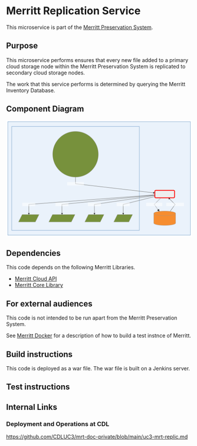 # Merritt Replication Service

This microservice is part of the [Merritt Preservation System](https://github.com/CDLUC3/mrt-doc).

## Purpose

This microservice performs ensures that every new file added to a primary cloud storage node within 
the Merritt Preservation System is replicated to secondary cloud storage nodes.

The work that this service performs is determined by querying the Merritt Inventory Database.

## Component Diagram
![Flowchart](https://github.com/CDLUC3/mrt-doc/raw/main/diagrams/replic.mmd.svg)

## Dependencies

This code depends on the following Merritt Libraries.
- [Merritt Cloud API](https://github.com/CDLUC3/mrt-cloud)
- [Merritt Core Library](https://github.com/CDLUC3/mrt-core2)

## For external audiences
This code is not intended to be run apart from the Merritt Preservation System.

See [Merritt Docker](https://github.com/CDLUC3/merritt-docker) for a description of how to build a test instnce of Merritt.

## Build instructions
This code is deployed as a war file. The war file is built on a Jenkins server.

## Test instructions

## Internal Links

### Deployment and Operations at CDL

https://github.com/CDLUC3/mrt-doc-private/blob/main/uc3-mrt-replic.md

